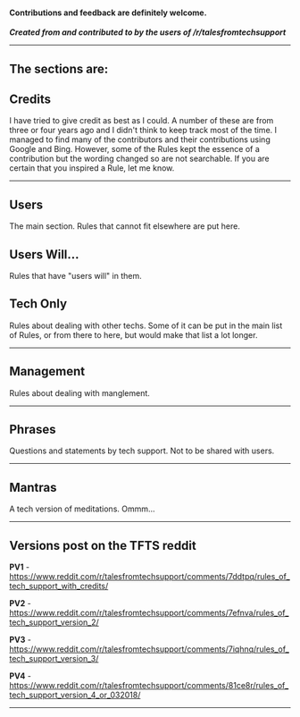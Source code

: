 #### Contributions and feedback are definitely welcome.

***Created from and contributed to by the users of /r/talesfromtechsupport***
***
## The sections are: 

## Credits
I have tried to give credit as best as I could. A number of these are from three or four years ago and I didn't think to keep track most of the time. I managed to find many of the contributors and their contributions using Google and Bing. However, some of the Rules kept the essence of a contribution but the wording changed so are not searchable. If you are certain that you inspired a Rule, let me know.
***
## Users
The main section.  Rules that cannot fit elsewhere are put here.

## Users Will...

Rules that have "users will" in them.

## Tech Only 

Rules about dealing with other techs. Some of it can be put in the main list of Rules, or from there to here, but would make that list a lot longer.
***
## Management

Rules about dealing with manglement.
***
## Phrases 
Questions and statements by tech support. Not to be shared with users.
***
## Mantras
A tech version of meditations. Ommm...
***
## Versions post on the TFTS reddit

**PV1** - https://www.reddit.com/r/talesfromtechsupport/comments/7ddtpq/rules_of_tech_support_with_credits/

**PV2** - https://www.reddit.com/r/talesfromtechsupport/comments/7efnva/rules_of_tech_support_version_2/

**PV3** - https://www.reddit.com/r/talesfromtechsupport/comments/7iqhnq/rules_of_tech_support_version_3/

**PV4** - https://www.reddit.com/r/talesfromtechsupport/comments/81ce8r/rules_of_tech_support_version_4_or_032018/

*****
